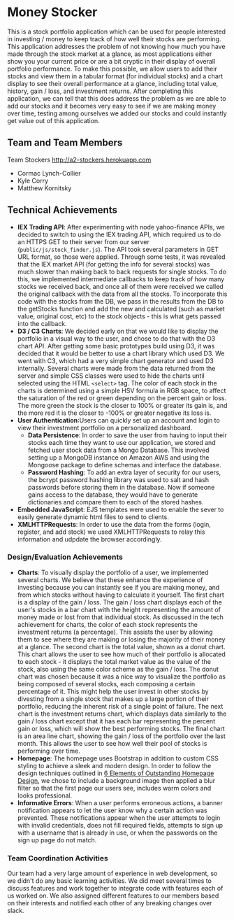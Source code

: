 # Money Stocker
This is a stock portfolio application which can be used for people interested in investing / money to keep track of how well their stocks are performing. This application addresses the problem of not knowing how much you have made through the stock market at a glance, as most applications either show you your current price or are a bit cryptic in their display of overall portfolio performance. To make this possible, we allow users to add their stocks and view them in a tabular format (for individual stocks) and a chart display to see their overall performance at a glance, including total value, history, gain / loss, and investment returns. After completing this application, we can tell that this does address the problem as we are able to add our stocks and it becomes very easy to see if we are making money over time, testing among ourselves we added our stocks and could instantly get value out of this application.

## Team and Team Members
Team Stockers
http://a2-stockers.herokuapp.com

- Cormac Lynch-Collier
- Kyle Corry
- Matthew Kornitsky

## Technical Achievements
- **IEX Trading API**: After experimenting with node yahoo-finance APIs, we decided to switch to using the IEX trading API, which required us to do an HTTPS GET to their server from our server (`public/js/stock_finder.js`). The API took several parameters in GET URL format, so those were applied. Through some tests, it was revealed that the IEX market API (for getting the info for several stocks) was much slower than making back to back requests for single stocks. To do this, we implemented intermediate callbacks to keep track of how many stocks we received back, and once all of them were received we called the original callback with the data from all the stocks. To incorporate this code with the stocks from the DB, we pass in the results from the DB to the getStocks function and add the new and calculated (such as market value, original cost, etc) to the stock objects - this is what gets passed into the callback.
- **D3 / C3 Charts**: We decided early on that we would like to display the portfolio in a visual way to the user, and chose to do that with the D3 chart API. After getting some basic prototypes build using D3, it was decided that it would be better to use a chart library which used D3. We went with C3, which had a very simple chart generator and used D3 internally. Several charts were made from the data returned from the server and simple CSS classes were used to hide the charts until selected using the HTML `<select>` tag. The color of each stock in the charts is determined using a simple HSV formula in RGB space, to affect the saturation of the red or green depending on the percent gain or loss. The more green the stock is the closer to 100% or greater its gain is, and the more red it is the closer to -100% or greater negative its loss is.
- **User Authentication**:Users can quickly set up an account and login to view their investment portfolio on a personalized dashboard.
    - **Data Persistence**: In order to save the user from having to input their stocks each time they want to use our application, we stored and fetched user stock data from a Mongo Database. This involved setting up a MongoDB instance on Amazon AWS and using the Mongoose package to define schemas and interface the database.
    - **Password Hashing**: To add an extra layer of security for our users, the bcrypt password hashing library was used to salt and hash passwords before storing them in the database. Now if someone gains access to the database, they would have to generate dictionaries and compare them to each of the stored hashes.
- **Embedded JavaScript**: EJS templates were used to enable the sever to easily generate dynamic html files to send to clients.
- **XMLHTTPRequests**: In order to use the data from the forms (login, register, and add stock) we used XMLHTTPRequests to relay this information and udpdate the browser accordingly.


### Design/Evaluation Achievements
- **Charts**: To visually display the portfolio of a user, we implemented several charts. We believe that these enhance the experience of investing because you can instantly see if you are making money, and from which stocks without having to calculate it yourself. The first chart is a display of the gain / loss. The gain / loss chart displays each of the user's stocks in a bar chart with the height representing the amount of money made or lost from that individual stock. As discussed in the tech achievement for charts, the color of each stock represents the investment returns (a percentage). This assists the user by allowing them to see where they are making or losing the majority of their money at a glance. The second chart is the total value, shown as a donut chart. This chart allows the user to see how much of their portfolio is allocated to each stock - it displays the total market value as the value of the stock, also using the same color scheme as the gain / loss. The donut chart was chosen because it was a nice way to visualize the portfolio as being composed of several stocks, each composing a certain percentage of it. This might help the user invest in other stocks by divesting from a single stock that makes up a large portion of their portfolio, reducing the inherent risk of a single point of failure. The next chart is the investment returns chart, which displays data similarly to the gain / loss chart except that it has each bar representing the percent gain or loss, which will show the best performing stocks. The final chart is an area line chart, showing the gain / loss of the portfolio over the last month. This allows the user to see how well their pool of stocks is performing over time.
- **Homepage**: The homepage uses Bootstrap in addition to custom CSS styling to achieve a sleek and modern design. In order to follow the design techniques outlined in [6 Elements of Outstanding Homepage Design](http://www.inboundmarketingagents.com/inbound-marketing-agents-blog/bid/345449/6-elements-of-outstanding-homepage-design), we chose to include a background image then applied a blur filter so that the first page our users see, includes warm colors and looks professional.
- **Informative Errors**: When a user performs erroneous actions, a banner notification appears to let the user know why a certain action was prevented. These notifications appear when the user attempts to login with invalid credentials, does not fill required fields, attempts to sign up with a username that is already in use, or when the passwords on the sign up page do not match.

### Team Coordination Activities
Our team had a very large amount of experience in web development, so we didn't do any basic learning activities. We did meet several times to discuss features and work together to integrate code with features each of us worked on. We also assigned different features to our members based on their interests and notified each other of any breaking changes over slack.
